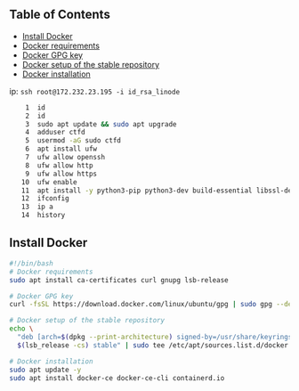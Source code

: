 ## Table of Contents

  - [Install Docker](#Install\Docker)
- [Docker requirements](#docker\requirements)
- [Docker GPG key](#docker\gpg\key)
- [Docker setup of the stable repository](#docker\setup\of\the\stable\repository)
- [Docker installation](#docker\installation)

 ip:
`ssh root@172.232.23.195 -i id_rsa_linode`

```bash
    1  id
    2  id
    3  sudo apt update && sudo apt upgrade
    4  adduser ctfd
    5  usermod -aG sudo ctfd
    6  apt install ufw
    7  ufw allow openssh
    8  ufw allow http
    9  ufw allow https
   10  ufw enable
   11  apt install -y python3-pip python3-dev build-essential libssl-dev libffi-dev python3-setuptools nginx git
   12  ifconfig
   13  ip a
   14  history
```

## Install Docker
```bash
#!/bin/bash
# Docker requirements
sudo apt install ca-certificates curl gnupg lsb-release

# Docker GPG key
curl -fsSL https://download.docker.com/linux/ubuntu/gpg | sudo gpg --dearmor -o /usr/share/keyrings/docker-archive-keyring.gpg

# Docker setup of the stable repository
echo \
  "deb [arch=$(dpkg --print-architecture) signed-by=/usr/share/keyrings/docker-archive-keyring.gpg] https://download.docker.com/linux/ubuntu \
  $(lsb_release -cs) stable" | sudo tee /etc/apt/sources.list.d/docker.list > /dev/nul

# Docker installation
sudo apt update -y
sudo apt install docker-ce docker-ce-cli containerd.io
```